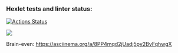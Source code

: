 ### Hexlet tests and linter status:
[![Actions Status](https://github.com/KaatiPuola/python-project-49/actions/workflows/hexlet-check.yml/badge.svg)](https://github.com/KaatiPuola/python-project-49/actions)

<a href="https://codeclimate.com/github/KaatiPuola/python-project-49/maintainability"><img src="https://api.codeclimate.com/v1/badges/3116ca15b6d7128324f2/maintainability" /></a>

Brain-even: https://asciinema.org/a/8PP4mqd2jUadj5py2BvFqhwgX
